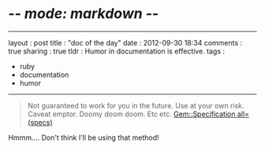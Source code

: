# -*- mode: markdown -*-
---
layout   : post
title    : "doc of the day"
date     : 2012-09-30 18:34
comments : true
sharing  : true
tldr     : Humor in documentation is effective.
tags     :
- ruby
- documentation
- humor
---

> Not guaranteed to work for you in the future. Use at your own
> risk. Caveat emptor. Doomy doom doom. Etc etc.
> [Gem::Specification all=(specs)](http://www.ruby-doc.org/stdlib-1.9.3/libdoc/rubygems/rdoc/Gem/Specification.html#method-c-all-3D)

Hmmm.... Don't think I'll be using that method!

